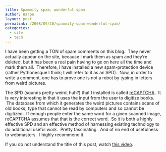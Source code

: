 ```yaml
---
title: Spammity spam, wonderful spam
author: Harpo
layout: post
permalink: /2008/09/10/spammity-spam-wonderful-spam/
categories:
  - site
  - tech
---
```

I have been getting a TON of spam comments on this blog.  They never actually appear on the site, because I mark them as spam and they&#8217;re deleted, but it has been a real pain having to go on here all the time and mark them all.  Therefore, I have installed a new spam-protection device (rather Pythonesque I think; I will refer to it as an SPD).  Now, in order to write a comment, one has to prove one is not a robot by typing in letters from weird pictures.

The SPD (sounds pretty weird, huh?) that I installed is called <a href="http://recaptcha.net/" target="_blank">reCAPTCHA</a>.  It is very interesting in that it uses the input from the user to digitize books.  The database from which it generates the weird pictures contains scans of old books; type that cannot be read by computers and so cannot be digitized.  If enough people enter the same word for a given scanned image, reCAPTCHA assumes that that is the correct word.  So it is both a highly effective SPD and an effective method of harnessing existing technology to do additional useful work.  Pretty fascinating.  And of no end of usefulness to webmasters.  I highly recommend it.

If you do not understand the title of this post, watch <a href="http://www.youtube.com/watch?v=anwy2MPT5RE" target="_blank">this video</a>.